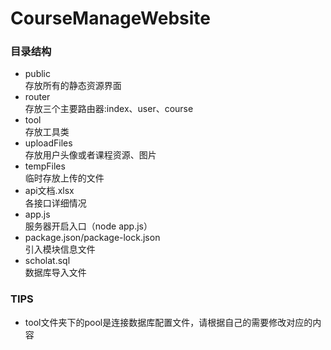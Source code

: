 # CourseManageWebsite

### 目录结构
- public  
存放所有的静态资源界面
- router  
存放三个主要路由器:index、user、course
- tool  
存放工具类
- uploadFiles  
存放用户头像或者课程资源、图片
- tempFiles  
临时存放上传的文件
- api文档.xlsx  
各接口详细情况
- app.js  
服务器开启入口（node app.js）
- package.json/package-lock.json  
引入模块信息文件
- scholat.sql  
数据库导入文件

### TIPS
- tool文件夹下的pool是连接数据库配置文件，请根据自己的需要修改对应的内容

